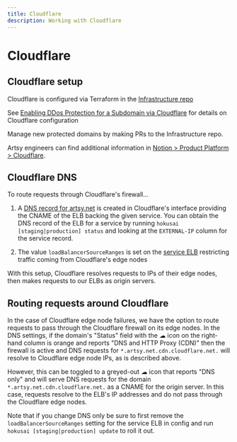 ```yaml
---
title: Cloudflare
description: Working with Cloudflare
---
```


# Cloudflare

## Cloudflare setup

Cloudflare is configured via Terraform in the [Infrastructure repo](https://github.com/artsy/infrastructure/blob/master/terraform/staging/cloudflare.tf)

See [Enabling DDos Protection for a Subdomain via Cloudflare](https://www.notion.so/artsy/Cloudflare-80c2c0ed608644199e3eeb9da36f3b94#b8f87c4885374c019932f29b0ec318cb) for details on Cloudflare configuration

Manage new protected domains by making PRs to the Infrastructure repo.

Artsy engineers can find additional information in [Notion > Product Platform > Cloudflare](https://www.notion.so/artsy/Cloudflare-80c2c0ed608644199e3eeb9da36f3b94).

## Cloudflare DNS

To route requests through Cloudflare's firewall...

1) A [DNS record for artsy.net](https://dash.cloudflare.com/0373426be7be649ff052277fb5377c4f/artsy.net/dns) is created in Cloudflare's interface providing the CNAME of the ELB backing the given service.  You can obtain the DNS record of the ELB for a service by running `hokusai [staging|production] status` and looking at the `EXTERNAL-IP` column for the service record.

2) The value `loadBalancerSourceRanges` is set on the [service ELB](https://github.com/artsy/force/blob/master/hokusai/production.yml#L143) restricting traffic coming from Cloudflare's edge nodes

With this setup, Cloudflare resolves requests to IPs of their edge nodes, then makes requests to our ELBs as origin servers.

## Routing requests around Cloudflare

In the case of Cloudflare edge node failures, we have the option to route requests to pass through the Cloudflare firewall on its edge nodes.  In the DNS settings, if the domain's "Status" field with the *☁* icon on the right-hand column is orange and reports "DNS and HTTP Proxy (CDN)" then the firewall is active and DNS requests for `*.artsy.net.cdn.cloudflare.net.` will resolve to Cloudflare edge node IPs, as is described above.

However, this can be toggled to a greyed-out *☁* icon that reports "DNS only" and will serve DNS requests for the domain `*.artsy.net.cdn.cloudflare.net.` as a CNAME for the origin server.  In this case, requests resolve to the ELB's IP addresses and do not pass through the Cloudflare edge nodes.

Note that if you change DNS only be sure to first remove the `loadBalancerSourceRanges` setting for the service ELB in config and run `hokusai [staging|production] update` to roll it out.
